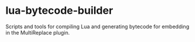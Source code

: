 # lua-bytecode-builder
Scripts and tools for compiling Lua and generating bytecode for embedding in the MultiReplace plugin.
